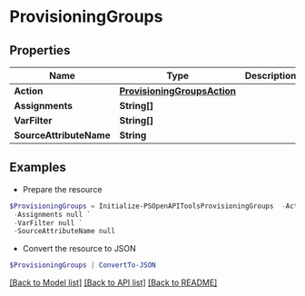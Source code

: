 # ProvisioningGroups
## Properties

Name | Type | Description | Notes
------------ | ------------- | ------------- | -------------
**Action** | [**ProvisioningGroupsAction**](ProvisioningGroupsAction.md) |  | [optional] 
**Assignments** | **String[]** |  | [optional] 
**VarFilter** | **String[]** |  | [optional] 
**SourceAttributeName** | **String** |  | [optional] 

## Examples

- Prepare the resource
```powershell
$ProvisioningGroups = Initialize-PSOpenAPIToolsProvisioningGroups  -Action null `
 -Assignments null `
 -VarFilter null `
 -SourceAttributeName null
```

- Convert the resource to JSON
```powershell
$ProvisioningGroups | ConvertTo-JSON
```

[[Back to Model list]](../README.md#documentation-for-models) [[Back to API list]](../README.md#documentation-for-api-endpoints) [[Back to README]](../README.md)

